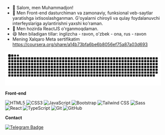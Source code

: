 - 👋 Salom, men Muhammadjon!
- 👀 Men Front-end dasturchiman va zamonaviy, funksional veb-saytlar yaratishga ixtisoslashganman. G'oyalarni chiroyli va qulay foydalanuvchi interfeyslariga aylantirishni yaxshi ko'raman.
- 🌱 Men hozirda ReactJS o'rganmoqdaman.
- 😄 Men biladigan tillar: inglizcha - ravon, o'zbek - ona, rus - ravon
- Mening Xalqaro Meta sertifikatim https://coursera.org/share/a14b73bfa6be6b8056ef75a87a03d693

<picture>
  <source
    media="(prefers-color-scheme: dark)"
    srcset="https://raw.githubusercontent.com/platane/snk/output/github-contribution-grid-snake-dark.svg"
  />
  <source
    media="(prefers-color-scheme: light)"
    srcset="https://raw.githubusercontent.com/platane/snk/output/github-contribution-grid-snake.svg"
  />
  <img
    alt="github contribution grid snake animation"
    src="https://raw.githubusercontent.com/platane/snk/output/github-contribution-grid-snake.svg"
  />
</picture>


**Front-end**

![HTML5](https://img.shields.io/badge/-HTML5-E34F26?logo=html5&logoColor=white&style=flat)
![CSS3](https://img.shields.io/badge/-CSS3-1572B6?logo=css3&logoColor=white&style=flat)
![JavaScript](https://img.shields.io/badge/-JavaScript-F7DF1E?logo=javascript&logoColor=black&style=flat)
![Bootstrap](https://img.shields.io/badge/-Bootstrap-7952B3?logo=bootstrap&logoColor=white&style=flat)
![Tailwind CSS](https://img.shields.io/badge/-Tailwind%20CSS-06B6D4?logo=tailwindcss&logoColor=white&style=flat)
![Sass](https://img.shields.io/badge/-Sass-CC6699?logo=sass&logoColor=white&style=flat)
![React](https://img.shields.io/badge/-React-61DAFB?logo=react&logoColor=black&style=flat)
![TypeScript](https://img.shields.io/badge/-TypeScript-007ACC?logo=typescript&logoColor=white&style=flat)
![Git](https://img.shields.io/badge/-Git-F05033?logo=git&logoColor=white&style=flat)
![GitHub](https://img.shields.io/badge/-GitHub-181717?logo=github&logoColor=white&style=flat)


**Contact**

[![Telegram Badge](https://img.shields.io/badge/-Telegram-blue?style=flat-square&logo=Telegram&logoColor=white&link=https://t.me/Uusjo9)]([https://t.me/Uusjo9])

